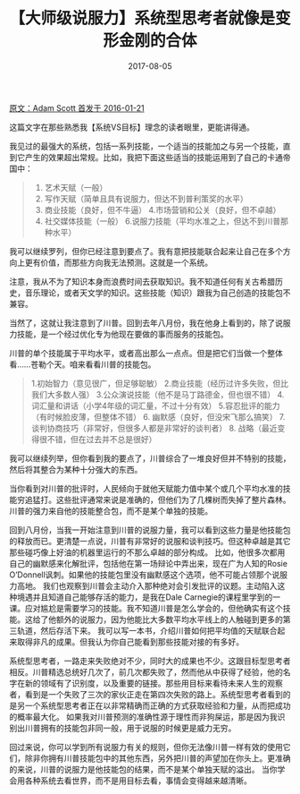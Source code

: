 ﻿---
layout: post
title: 【大师级说服力】系统型思考者就像是变形金刚的合体
date: 2017-08-05

---


[原文：Adam Scott  首发于 2016-01-21][1]

这篇文字在那些熟悉我【系统VS目标】理念的读者眼里，更能讲得通。

我见过的最强大的系统，包括一系列技能，一个适当的技能加之与另一个技能，直到它产生的效果超出常规。比如，我把下面这些适当的技能运用到了自己的卡通帝国中：

>1. 艺术天赋（一般）
>2. 写作天赋（简单且具有说服力，但达不到普利策奖的水平）
>3. 商业技能（良好，但不牛逼）
>4.市场营销和公关（良好，但不卓越）
>5. 社交媒体技能（一般）
>6.说服力技能（平均水准之上，但达不到川普那种水平） 

我可以继续罗列，但你已经注意到要点了。我有意把技能联合起来让自己在多个方向上更有价值，而那些方向我无法预测。这就是一个系统。

注意，我从不为了知识本身而浪费时间去获取知识。我不知道任何有关古希腊历史，音乐理论，或者天文学的知识。这些技能（知识）跟我为自己创造的技能包不兼容。

当然了，这就让我注意到了川普。回到去年八月份，我在他身上看到的，除了说服力技能，是一个经过优化专为他现在要做的事而服务的技能包。

川普的单个技能属于平均水平，或者高出那么一点点。但是把它们当做一个整体看……苍勒个天。咱来看看川普的技能包。

>1.初始智力（意见很广，但足够聪敏）
>2.商业技能（经历过许多失败，但比我们大多数人强）
>3.公众演说技能（他不是马丁路德金，但也很不错） 
>4.词汇量和讲话（小学4年级的词汇量，不过十分有效） 
>5.容忍批评的能力（有时候脸皮薄，但整体不错）
>6. 幽默感（良好，但没宋飞那么搞笑）
>7. 谈判协商技巧（非常好，但很多人都是非常好的谈判者）
>8. 战略（最近变得很不错，但在过去并不总是很好）

我可以继续列举，但你看到我的要点了，川普综合了一堆良好但并不特别的技能，然后将其整合为某种十分强大的东西。

当你看到对川普的批评时，人民倾向于就他天赋能力值中某个或几个平均水准的技能穷追猛打。这些批评通常来说是准确的，但他们为了几棵树而失掉了整片森林。川普的强力来自他的技能整合包，而不是某个单独的技能。

回到八月份，当我一开始注意到川普的说服力量，我可以看到这些力量是他技能包的释放而已。更清楚一点说，川普有非常好的说服和谈判技巧。但这种卓越是其它那些碰巧像上好油的机器里运行的不那么卓越的部分构成。
比如，他很多次都用自己的幽默感来化解批评，包括他在第一场辩论中弄出来，现在广为人知的Rosie O’Donnell讽刺。如果他的技能包里没有幽默感这个选项，他不可能占领那个说服力高地。
我们也观察到川普会主动介入那种绝对会引发批评的议题。主动陷入这种境遇并且知道自己能够存活的能力，是我在Dale Carnegie的课程里学到的一课。应对尴尬是需要学习的技能。我不知道川普是怎么学会的，但他确实有这个技能。这给了他额外的说服力，因为他能比大多数平均水平线上的人触碰到更多的第三轨道，然后存活下来。
我可以写一本书，介绍川普如何把平均值的天赋联合起来取得非凡的成果。但我认为你自己能看到那些技能对接的有多好。

系统型思考者，一路走来失败绝对不少，同时大的成果也不少。这跟目标型思考者相反。川普精选总统好几次了，前几次都失败了，然而他从中获得了经验，他的名字在新的领域有了识别度，以及重要的链接。那些用目标来看待未来人生的观察者，看到是一个失败了三次的家伙正走在第四次失败的路上。系统型思考者看到的是另一个系统型思考者正在以非常精确而正确的方式获取经验和力量，从而把成功的概率最大化。
如果我对川普预测的准确性源于理性而非狗屎运，那是因为我识别出川普拥有的技能包非同一般，用于说服的时候更是威力无穷。

回过来说，你可以学到所有说服力有关的规则，但你无法像川普一样有效的使用它们，除非你拥有川普技能包中的其他东西，另外把川普的声望加在你头上。更准确的来说，川普的说服力是他技能包的结果，而不是某个单独天赋的溢出。
当你学会用各种系统去看世界，而不是用目标去看，事情会变得越来越清晰。

[1]: http://blog.dilbert.com/post/137749295801/trumps-talent-stack-systems-versus-goals

